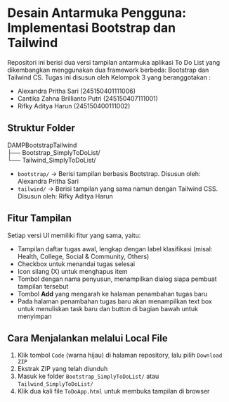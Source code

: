 # Desain Antarmuka Pengguna: Implementasi Bootstrap dan Tailwind

Repositori ini berisi dua versi tampilan antarmuka aplikasi To Do List yang dikembangkan menggunakan dua framework berbeda: Bootstrap dan Tailwind CS.
Tugas ini disusun oleh Kelompok 3 yang beranggotakan :
- Alexandra Pritha Sari (245150401111006)
- Cantika Zahna Brillianto Putri (245150407111001)
- Rifky Aditya Harun (245150400111002)


## Struktur Folder
DAMPBootstrapTailwind
<br>├── Bootstrap_SimplyToDoList/ <br>
└── Tailwind_SimplyToDoList/

- `bootstrap/` → Berisi tampilan berbasis Bootstrap. Disusun oleh: Alexandra Pritha Sari  
- `tailwind/` → Berisi tampilan yang sama namun dengan Tailwind CSS. Disusun oleh: Rifky Aditya Harun

## Fitur Tampilan

Setiap versi UI memiliki fitur yang sama, yaitu:
- Tampilan daftar tugas awal, lengkap dengan label klasifikasi (misal: Health, College, Social & Community, Others)
- Checkbox untuk menandai tugas selesai
- Icon silang (X) untuk menghapus item
- Tombol dengan nama penyusun, menampilkan dialog siapa pembuat tampilan tersebut
- Tombol **Add** yang mengarah ke halaman penambahan tugas baru
- Pada halaman penambahan tugas baru akan menampilkan text box untuk menuliskan task baru dan button di bagian bawah untuk menyimpan

## Cara Menjalankan melalui Local File
1. Klik tombol `Code` (warna hijau) di halaman repository, lalu pilih `Download ZIP`
2. Ekstrak ZIP yang telah diunduh
3. Masuk ke folder `Bootstrap_SimplyToDoList/` atau `Tailwind_SimplyToDoList/`
4. Klik dua kali file `ToDoApp.html` untuk membuka tampilan di browser

